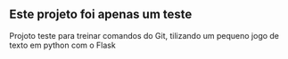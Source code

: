 ## Este projeto foi apenas um teste 

Projoto teste para treinar comandos do Git, tilizando um pequeno jogo de texto em python com o Flask
